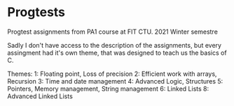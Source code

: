 # Progtests
Progtest assignments from PA1 course at FIT CTU. 2021 Winter semestre

Sadly I don't have access to the description of the assignments, but every assingment had it's own theme, that was designed to teach us the basics of C.

Themes:
1: Floating point, Loss of precision
2: Efficient work with arrays, Recursion
3: Time and date management
4: Advanced Logic, Structures
5: Pointers, Memory management, String management
6: Linked Lists
8: Advanced Linked Lists
